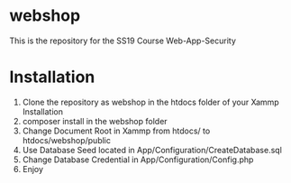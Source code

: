 # webshop
This is the repository for the SS19 Course Web-App-Security


# Installation
1. Clone the repository as webshop in the htdocs folder of your Xammp Installation
1. composer install in the webshop folder 
2. Change Document Root in Xammp from htdocs/ to htdocs/webshop/public
3. Use Database Seed located in App/Configuration/CreateDatabase.sql
3. Change Database Credential in App/Configuration/Config.php
3. Enjoy
